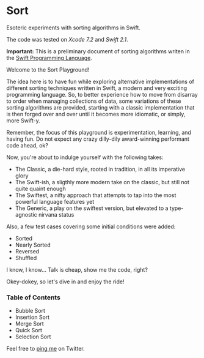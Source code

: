 # Sort
Esoteric experiments with sorting algorithms in Swift.

The code was tested on _Xcode 7.2_ and _Swift 2.1_.

**Important:**
This is a preliminary document of sorting algorithms writen in the [Swift Programming Language](https://developer.apple.com/swift/).

Welcome to the Sort Playground!

The idea here is to have fun while exploring alternative implementations of different sorting techniques written in Swift, a modern and very exciting programming language. So, to better experience how to move from disarray to order when managing collections of data, some variations of these sorting algorithms are provided, starting with a classic implementation that is then forged over and over until it becomes more idiomatic, or simply, more Swift-y.

Remember, the focus of this playground is experimentation, learning, and having fun. Do not expect any crazy dilly-dily award-winning performant code ahead, ok?

Now, you're about to indulge yourself with the following takes:

- The Classic, a die-hard style, rooted in tradition, in all its imperative glory
- The Swift-ish, a sligthly more modern take on the classic, but still not quite quaint enough
- The Swiftest, a nifty approach that attempts to tap into the most powerful language features yet
- The Generic, a play on the swiftest version, but elevated to a type-agnostic nirvana status

Also, a few test cases covering some initial conditions were added:

- Sorted
- Nearly Sorted
- Reversed
- Shuffled

I know, I know... Talk is cheap, show me the code, right?

Okey-dokey, so let's dive in and enjoy the ride!

### Table of Contents

- Bubble Sort
- Insertion Sort
- Merge Sort
- Quick Sort
- Selection Sort

Feel free to [ping me](https://twitter.com/_adrfer) on Twitter.
